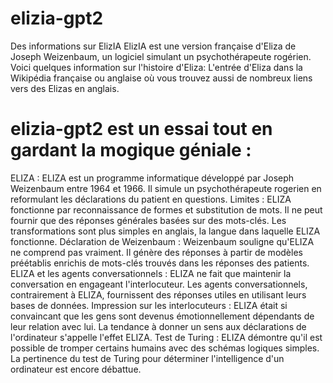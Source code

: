 # elizia-gpt2
Des informations sur ElizIA
ElizIA est une version française d'Eliza de Joseph Weizenbaum, un logiciel simulant un psychothérapeute rogérien. Voici quelques information sur l'histoire d'Eliza: L'entrée d'Eliza dans la Wikipédia française ou anglaise où vous trouvez aussi de nombreux liens vers des Elizas en anglais.

# elizia-gpt2 est un essai tout en gardant la mogique géniale : 
ELIZA :
ELIZA est un programme informatique développé par Joseph Weizenbaum entre 1964 et 1966.
Il simule un psychothérapeute rogerien en reformulant les déclarations du patient en questions.
Limites :
ELIZA fonctionne par reconnaissance de formes et substitution de mots.
Il ne peut fournir que des réponses générales basées sur des mots-clés.
Les transformations sont plus simples en anglais, la langue dans laquelle ELIZA fonctionne.
Déclaration de Weizenbaum :
Weizenbaum souligne qu'ELIZA ne comprend pas vraiment.
Il génère des réponses à partir de modèles préétablis enrichis de mots-clés trouvés dans les réponses des patients.
ELIZA et les agents conversationnels :
ELIZA ne fait que maintenir la conversation en engageant l'interlocuteur.
Les agents conversationnels, contrairement à ELIZA, fournissent des réponses utiles en utilisant leurs bases de données.
Impression sur les interlocuteurs :
ELIZA était si convaincant que les gens sont devenus émotionnellement dépendants de leur relation avec lui.
La tendance à donner un sens aux déclarations de l'ordinateur s'appelle l'effet ELIZA.
Test de Turing :
ELIZA démontre qu'il est possible de tromper certains humains avec des schémas logiques simples.
La pertinence du test de Turing pour déterminer l'intelligence d'un ordinateur est encore débattue.
